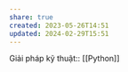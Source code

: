 ```yaml
---
share: true
created: 2023-05-26T14:51
updated: 2024-02-29T15:51
---
```

Giải pháp kỹ thuật:: [[Python]]